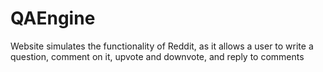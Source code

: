 # QAEngine

Website simulates the functionality of Reddit, as it allows 
a user to write a question, comment on it, upvote and downvote, and 
reply to comments
